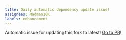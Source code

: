 ```yaml
---
title: Daily automatic dependency update issue!
assignees: Madman10K
labels: enhancement
---
```

Automatic issue for updating this fork to latest! [Go to PR](https://github.com/MadLadSquad/ImGuizmo/compare/master...CedricGuillemet:ImGuizmo:master)!
